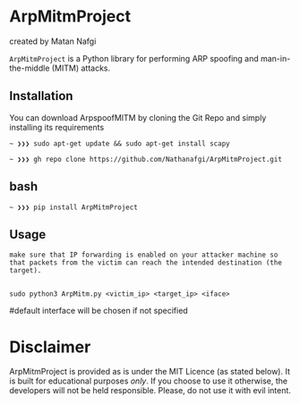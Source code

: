 # ArpMitmProject
created by Matan Nafgi

`ArpMitmProject` is a Python library for performing ARP spoofing and man-in-the-middle (MITM) attacks.

## Installation

You can download ArpspoofMITM by cloning the Git Repo and simply installing its requirements
```
~ ❯❯❯ sudo apt-get update && sudo apt-get install scapy

~ ❯❯❯ gh repo clone https://github.com/Nathanafgi/ArpMitmProject.git
```
## bash
```
~ ❯❯❯ pip install ArpMitmProject
```

## Usage
```
make sure that IP forwarding is enabled on your attacker machine so that packets from the victim can reach the intended destination (the target).


sudo python3 ArpMitm.py <victim_ip> <target_ip> <iface>
```
#default interface will be chosen if not specified

# Disclaimer

ArpMitmProject is provided as is under the MIT Licence (as stated below). 
It is built for educational purposes *only*. If you choose to use it otherwise, the developers will not be held responsible. Please, do not use it with evil intent.
